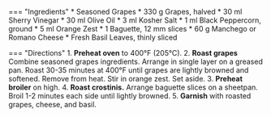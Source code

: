 === "Ingredients"
    * Seasoned Grapes
        * 330 g Grapes, halved
        * 30 ml Sherry Vinegar
        * 30 ml Olive Oil
        * 3 ml Kosher Salt
        * 1 ml Black Peppercorn, ground
    * 5 ml Orange Zest
    * 1 Baguette, 12 mm slices
    * 60 g Manchego or Romano Cheese
    * Fresh Basil Leaves, thinly sliced

=== "Directions"
    1. **Preheat oven** to 400°F (205°C).
    2. **Roast grapes** Combine seasoned grapes ingredients. Arrange in single layer on a greased pan. Roast 30-35 minutes at 400°F until grapes are lightly browned and softened. Remove from heat. Stir in orange zest. Set aside.
    3. **Preheat broiler** on high.
    4. **Roast crostinis.** Arrange baguette slices on a sheetpan. Broil 1-2 minutes each side until lightly browned.
    5. **Garnish** with roasted grapes, cheese, and basil.

[^1]:
    Elder, Janice. ["Roasted Grape Crostini."](https://www.tasteofhome.com/recipes/roasted-grape-crostini/) *Taste of Home.* 9 December 15. Accessed November 2020.
